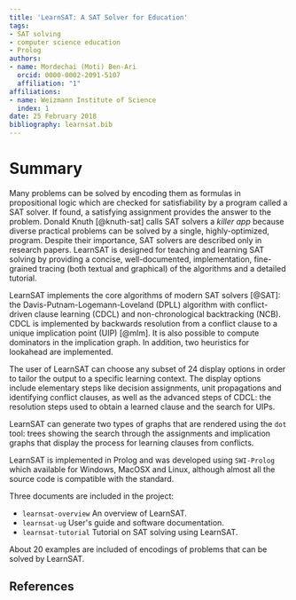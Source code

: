 ```yaml
---
title: 'LearnSAT: A SAT Solver for Education'
tags:
- SAT solving
- computer science education
- Prolog
authors:
- name: Mordechai (Moti) Ben-Ari
  orcid: 0000-0002-2091-5107
  affiliation: "1"
affiliations:
- name: Weizmann Institute of Science
  index: 1
date: 25 February 2018
bibliography: learnsat.bib
---
```


# Summary

Many problems can be solved by encoding them as formulas in propositional logic which are checked for satisfiability by a program called a SAT solver. If found, a satisfying assignment provides the answer to the problem. Donald Knuth [@knuth-sat] calls SAT solvers a *killer app* because diverse practical problems can be solved by a single, highly-optimized, program. Despite their importance, SAT solvers are described only in research papers. LearnSAT is designed for teaching and learning SAT solving by providing a concise, well-documented, implementation, fine-grained tracing (both textual and graphical) of the algorithms and a detailed tutorial.

LearnSAT implements the core algorithms of modern SAT solvers [@SAT]: the Davis-Putnam-Logemann-Loveland (DPLL) algorithm with conflict-driven clause learning (CDCL) and non-chronological backtracking (NCB). CDCL is implemented by backwards resolution from a conflict clause to a unique implication point (UIP) [@mlm]. It is also possible to compute dominators in the implication graph. In addition, two heuristics for lookahead are implemented.

The user of LearnSAT can choose any subset of 24 display options in order to tailor the output to a specific learning context. The display options include elementary steps like decision assignments, unit propagations and identifying conflict clauses, as well as the advanced steps of CDCL: the resolution steps used to obtain a learned clause and the search for UIPs.

LearnSAT can generate two types of graphs that are rendered using the `dot` tool: trees showing the search through the assignments and implication graphs that display the process for learning clauses from conflicts.

LearnSAT is implemented in Prolog and was developed using `SWI-Prolog` which available for Windows, MacOSX and Linux, although almost all the source code is compatible with the standard.

Three documents are included in the project:
*	`learnsat-overview` An overview of LearnSAT. 
*	`learnsat-ug` User's guide and software documentation.
*	`learnsat-tutorial` Tutorial on SAT solving using LearnSAT.

About 20 examples are included of encodings of problems that can be solved by LearnSAT.

## References
